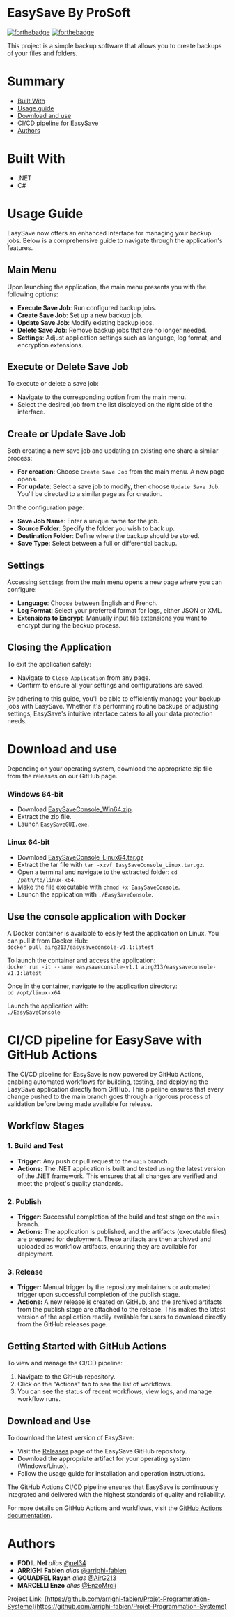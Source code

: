 # EasySave By ProSoft

[![forthebadge](http://forthebadge.com/images/badges/built-with-love.svg)](http://forthebadge.com)  [![forthebadge](http://forthebadge.com/images/badges/powered-by-electricity.svg)](http://forthebadge.com)

This project is a simple backup software that allows you to create backups of your files and folders.

# Summary

 - [Built With](#Built-With)
 - [Usage guide](#Usage-Guide)
 - [Download and use](#Download-and-use)
 - [CI/CD pipeline for EasySave](#CI-CD-pipeline-for-EasySave)
 - [Authors](#Authors)
	
 # Built With

- .NET
- C#

# Usage Guide

EasySave now offers an enhanced interface for managing your backup jobs. Below is a comprehensive guide to navigate through the application's features. <br>

## Main Menu

Upon launching the application, the main menu presents you with the following options: <br>

- **Execute Save Job**: Run configured backup jobs. <br>
- **Create Save Job**: Set up a new backup job. <br>
- **Update Save Job**: Modify existing backup jobs. <br>
- **Delete Save Job**: Remove backup jobs that are no longer needed. <br>
- **Settings**: Adjust application settings such as language, log format, and encryption extensions. <br>

## Execute or Delete Save Job

To execute or delete a save job: <br>
- Navigate to the corresponding option from the main menu. <br>
- Select the desired job from the list displayed on the right side of the interface. <br>

## Create or Update Save Job

Both creating a new save job and updating an existing one share a similar process: <br>
- **For creation**: Choose `Create Save Job` from the main menu. A new page opens. <br>
- **For update**: Select a save job to modify, then choose `Update Save Job`. You'll be directed to a similar page as for creation. <br>

On the configuration page: <br>
- **Save Job Name**: Enter a unique name for the job. <br>
- **Source Folder**: Specify the folder you wish to back up. <br>
- **Destination Folder**: Define where the backup should be stored. <br>
- **Save Type**: Select between a full or differential backup. <br>

## Settings

Accessing `Settings` from the main menu opens a new page where you can configure: <br>
- **Language**: Choose between English and French. <br>
- **Log Format**: Select your preferred format for logs, either JSON or XML. <br>
- **Extensions to Encrypt**: Manually input file extensions you want to encrypt during the backup process. <br>

## Closing the Application

To exit the application safely: <br>
- Navigate to `Close Application` from any page. <br>
- Confirm to ensure all your settings and configurations are saved. <br>

By adhering to this guide, you'll be able to efficiently manage your backup jobs with EasySave. Whether it's performing routine backups or adjusting settings, EasySave's intuitive interface caters to all your data protection needs. <br>

# Download and use

Depending on your operating system, download the appropriate zip file from the releases on our GitHub page.

### Windows 64-bit

- Download [EasySaveConsole_Win64.zip](https://github.com/arrighi-fabien/Projet-Programmation-Systeme/releases). <br>
- Extract the zip file. <br>
- Launch `EasySaveGUI.exe`. <br>

### Linux 64-bit

- Download [EasySaveConsole_Linux64.tar.gz](https://github.com/arrighi-fabien/Projet-Programmation-Systeme/releases/download/JENKINS-v2/EasySaveConsole_Linux.tar.gz) <br>
- Extract the tar file with `tar -xzvf EasySaveConsole_Linux.tar.gz`. <br>
- Open a terminal and navigate to the extracted folder: `cd /path/to/linux-x64`. <br>
- Make the file executable with `chmod +x EasySaveConsole`. <br>
- Launch the application with `./EasySaveConsole`. <br>

## Use the console application with Docker

A Docker container is available to easily test the application on Linux. You can pull it from Docker Hub: <br>
`docker pull airg213/easysaveconsole-v1.1:latest` <br>

To launch the container and access the application: <br>
`docker run -it --name easysaveconsole-v1.1 airg213/easysaveconsole-v1.1:latest` <br>

Once in the container, navigate to the application directory: <br>
`cd /opt/linux-x64` <br>

Launch the application with: <br>
`./EasySaveConsole` <br>


# CI/CD pipeline for EasySave with GitHub Actions

The CI/CD pipeline for EasySave is now powered by GitHub Actions, enabling automated workflows for building, testing, and deploying the EasySave application directly from GitHub. This pipeline ensures that every change pushed to the main branch goes through a rigorous process of validation before being made available for release. <br>

## Workflow Stages

### 1. Build and Test
- **Trigger:** Any push or pull request to the `main` branch. <br>
- **Actions:** The .NET application is built and tested using the latest version of the .NET framework. This ensures that all changes are verified and meet the project's quality standards. <br>

### 2. Publish
- **Trigger:** Successful completion of the build and test stage on the `main` branch. <br>
- **Actions:** The application is published, and the artifacts (executable files) are prepared for deployment. These artifacts are then archived and uploaded as workflow artifacts, ensuring they are available for deployment. <br>

### 3. Release
- **Trigger:** Manual trigger by the repository maintainers or automated trigger upon successful completion of the publish stage. <br>
- **Actions:** A new release is created on GitHub, and the archived artifacts from the publish stage are attached to the release. This makes the latest version of the application readily available for users to download directly from the GitHub releases page. <br>

## Getting Started with GitHub Actions

To view and manage the CI/CD pipeline: <br>
1. Navigate to the GitHub repository. <br>
2. Click on the "Actions" tab to see the list of workflows. <br>
3. You can see the status of recent workflows, view logs, and manage workflow runs. <br>

## Download and Use

To download the latest version of EasySave: <br>
- Visit the [Releases](https://github.com/arrighi-fabien/Projet-Programmation-Systeme/releases) page of the EasySave GitHub repository. <br>
- Download the appropriate artifact for your operating system (Windows/Linux). <br>
- Follow the usage guide for installation and operation instructions. <br>

The GitHub Actions CI/CD pipeline ensures that EasySave is continuously integrated and delivered with the highest standards of quality and reliability. <br>

For more details on GitHub Actions and workflows, visit the [GitHub Actions documentation](https://docs.github.com/en/actions). <br>

# Authors 

* **FODIL Nel** _alias_ [@nel34](https://github.com/nel34)
* **ARRIGHI Fabien** _alias_ [@arrighi-fabien](https://github.com/arrighi-fabien)
* **GOUADFEL Rayan** _alias_ [@AirG213](https://github.com/AirG213)
* **MARCELLI Enzo** _alias_ [@EnzoMrcli](https://github.com/EnzoMrcli)

Project Link: [https://github.com/arrighi-fabien/Projet-Programmation-Systeme](https://github.com/arrighi-fabien/Projet-Programmation-Systeme)
